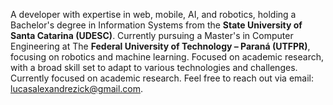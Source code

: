 A developer with expertise in web, mobile, AI, and robotics, holding a Bachelor's degree in Information Systems from the **State University of Santa Catarina (UDESC)**. Currently pursuing a Master's in Computer Engineering at The **Federal University of Technology – Paraná (UTFPR)**, focusing on robotics and machine learning. Focused on academic research, with a broad skill set to adapt to various technologies and challenges. Currently focused on academic research. Feel free to reach out via email: lucasalexandrezick@gmail.com.
